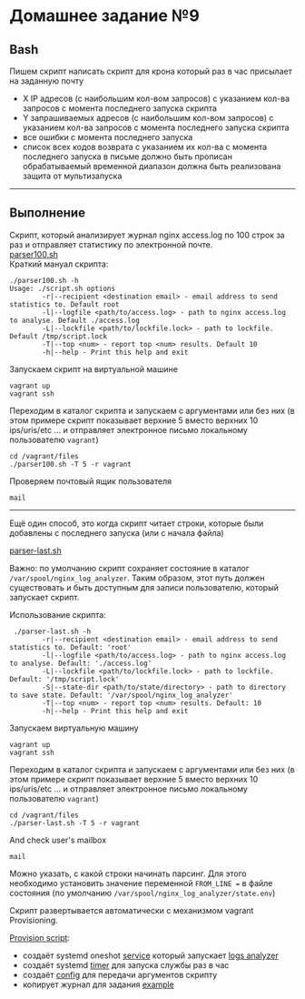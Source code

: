 # Домашнее задание №9

## Bash

Пишем скрипт
написать скрипт для крона
который раз в час присылает на заданную почту

- X IP адресов (с наибольшим кол-вом запросов) с указанием кол-ва запросов c момента последнего запуска скрипта
- Y запрашиваемых адресов (с наибольшим кол-вом запросов) с указанием кол-ва запросов c момента последнего запуска скрипта
- все ошибки c момента последнего запуска
- список всех кодов возврата с указанием их кол-ва с момента последнего запуска
в письме должно быть прописан обрабатываемый временной диапазон
должна быть реализована защита от мультизапуска

___
## Выполнение

Скрипт, который анализирует журнал nginx access.log по 100 строк за раз и отправляет статистику по электронной почте.  
[parser100.sh](./files/parser100.sh)  
Краткий мануал скрипта:

```shell
./parser100.sh -h
Usage: ./script.sh options
        -r|--recipient <destination email> - email address to send statistics to. Default root
        -l|--logfile <path/to/access.log> - path to nginx access.log to analyse. Default ./access.log
        -L|--lockfile <path/to/lockfile.lock> - path to lockfile. Default /tmp/script.lock
        -T|--top <num> - report top <num> results. Default 10
        -h|--help - Print this help and exit
```

Запускаем скрипт на виртуальной машине

```shell
vagrant up
vagrant ssh
```

Переходим в каталог скрипта и запускаем с аргументами или без них (в этом примере скрипт показывает верхние 5 вместо верхних 10 ips/uris/etc ... и отправляет электронное письмо локальному пользователю `vagrant`)

```shell
cd /vagrant/files
./parser100.sh -T 5 -r vagrant
```

Проверяем почтовый ящик пользователя

```shell
mail
```

___
Ещё один способ, это когда скрипт читает строки, которые были добавлены с последнего запуска (или с начала файла)

[parser-last.sh](./files/parser-last.sh)

Важно: по умолчанию скрипт сохраняет состояние в каталог `/var/spool/nginx_log_analyzer`. Таким образом, этот путь должен существовать и быть доступным для записи пользователю, который запускает скрипт.

Использование скрипта:

```shell
 ./parser-last.sh -h
        -r|--recipient <destination email> - email address to send statistics to. Default: 'root'
        -l|--logfile <path/to/access.log> - path to nginx access.log to analyse. Default: './access.log'
        -L|--lockfile <path/to/lockfile.lock> - path to lockfile. Default: '/tmp/script.lock'
        -S|--state-dir <path/to/state/directory> - path to directory to save state. Default: '/var/spool/nginx_log_analyzer'
        -T|--top <num> - report top <num> results. Default: 10
        -h|--help - Print this help and exit
```

Запускаем виртуальную машину

```shell
vagrant up
vagrant ssh
```

Переходим в каталог скрипта и запускаем с аргументами или без них (в этом примере скрипт показывает верхние 5 вместо верхних 10 ips/uris/etc ... и отправляет электронное письмо локальному пользователю `vagrant`)

```shell
cd /vagrant/files
./parser-last.sh -T 5 -r vagrant
```

And check user's mailbox

```shell
mail
```

Можно указать, с какой строки начинать парсинг. Для этого необходимо установить значение переменной `FROM_LINE =` в файле состояния (по умолчанию `/var/spool/nginx_log_analyzer/state.env`)

Скрипт развертывается автоматически с механизмом vagrant Provisioning.

[Provision script](./scripts/2-install.sh):
- создаёт systemd oneshot [service](./files/nla.service) который запускает [logs analyzer](./files/parser-last.sh)
- создаёт systemd [timer](./giles/../files/nla.timer) для запуска службы раз в час
- создаёт [config](./files/nla) для передачи аргументов скрипту
- копирует журнал для задания [example](./files/access.log)
